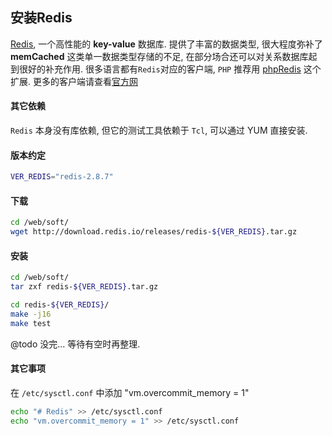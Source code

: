 ## 安装Redis
[Redis](http://www.redis.io/),  一个高性能的 __key-value__ 数据库.
  提供了丰富的数据类型, 很大程度弥补了 __memCached__  这类单一数据类型存储的不足, 在部分场合还可以对关系数据库起到很好的补充作用.
  很多语言都有`Redis`对应的客户端, `PHP` 推荐用 [phpRedis](https://github.com/nicolasff/phpredis) 这个扩展. 更多的客户端请查看[官方网](http://redis.io/clients)

#### 其它依赖
`Redis` 本身没有库依赖, 但它的测试工具依赖于 `Tcl`, 可以通过 YUM 直接安装.

#### 版本约定

```bash
VER_REDIS="redis-2.8.7"
```

#### 下载

```bash
cd /web/soft/
wget http://download.redis.io/releases/redis-${VER_REDIS}.tar.gz
```

#### 安装

```bash
cd /web/soft/
tar zxf redis-${VER_REDIS}.tar.gz

cd redis-${VER_REDIS}/
make -j16
make test

```


@todo 没完... 等待有空时再整理.


#### 其它事项
在 `/etc/sysctl.conf` 中添加 "vm.overcommit_memory = 1"

```bash
echo "# Redis" >> /etc/sysctl.conf
echo "vm.overcommit_memory = 1" >> /etc/sysctl.conf
```
